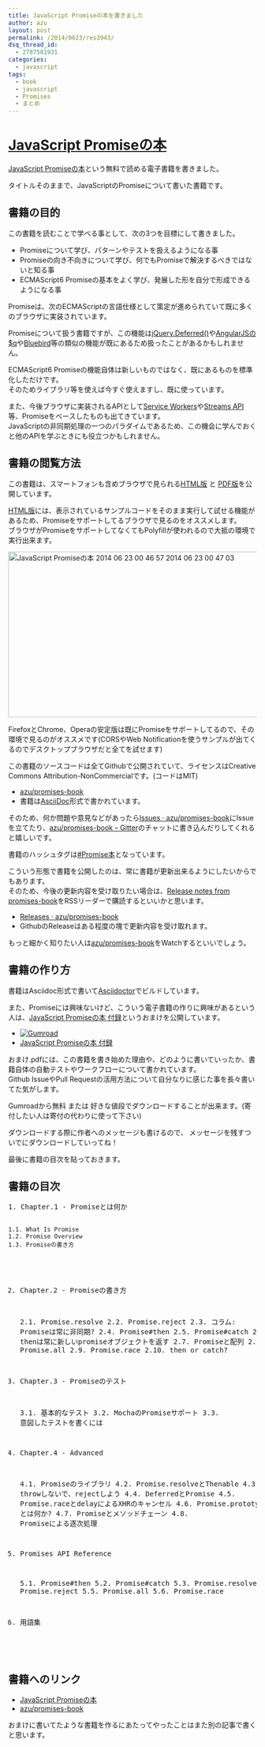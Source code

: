 ```yaml
---
title: JavaScript Promiseの本を書きました
author: azu
layout: post
permalink: /2014/0623/res3943/
dsq_thread_id:
  - 2787581931
categories:
  - javascript
tags:
  - book
  - javascript
  - Promises
  - まとめ
---
```

<h1><a href="http://azu.github.io/promises-book/" title="JavaScript Promiseの本">JavaScript Promiseの本</a></h1>
<p><a href="http://azu.github.io/promises-book/" title="JavaScript Promiseの本">JavaScript Promiseの本</a>という無料で読める電子書籍を書きました。</p>
<p>タイトルそのままで、JavaScriptのPromiseについて書いた書籍です。</p>
<h2>書籍の目的</h2>
<p>この書籍を読むことで学べる事として、次の3つを目標にして書きました。</p>
<ul>
<li>Promiseについて学び、パターンやテストを扱えるようになる事</li>
<li>Promiseの向き不向きについて学び、何でもPromiseで解決するべきではないと知る事</li>
<li>ECMAScript6 Promiseの基本をよく学び、発展した形を自分で形成できるようになる事</li>
</ul>
<p>Promiseは、次のECMAScriptの言語仕様として策定が進められていて既に多くのブラウザに実装されています。</p>
<p>Promiseについて扱う書籍ですが、この機能は<a href="http://api.jquery.com/category/deferred-object/" title="jQuery.Deferred() method">jQuery.Deferred()</a>や<a href="https://docs.angularjs.org/api/ng/service/$q" title="AngularJS: API: $q">AngularJSの$q</a>や<a href="https://github.com/petkaantonov/bluebird" title="Bluebird">Bluebird</a>等の類似の機能が既にあるため扱ったことがあるかもしれません。</p>
<p>ECMAScript6 Promiseの機能自体は新しいものではなく、既にあるものを標準化しただけです。<br />
そのためライブラリ等を使えば今すぐ使えますし、既に使っています。</p>
<p>また、今後ブラウザに実装されるAPIとして<a href="http://www.w3.org/TR/2014/WD-service-workers-20140508/" title="Service Workers">Service Workers</a>や<a href="http://www.w3.org/TR/streams-api/" title="Streams API">Streams API</a>等、Promiseをベースしたものも出てきています。<br />
JavaScriptの非同期処理の一つのパラダイムであるため、この機会に学んでおくと他のAPIを学ぶときにも役立つかもしれません。</p>
<h2>書籍の閲覧方法</h2>
<p>この書籍は、スマートフォンも含めブラウザで見られる<a href="http://azu.github.io/promises-book/" title="JavaScript Promiseの本">HTML版</a> と <a href="http://azu.github.io/promises-book/javascript-promise-book.pdf" title="JavaScript Promiseの本 - javascript-promise-book.pdf">PDF版</a>を公開しています。</p>
<p><a href="http://azu.github.io/promises-book/" title="JavaScript Promiseの本">HTML版</a>には、表示されているサンプルコードをそのまま実行して試せる機能があるため、Promiseをサポートしてるブラウザで見るのをオススメします。<br />
ブラウザがPromiseをサポートしてなくてもPolyfillが使われるので大抵の環境で実行出来ます。</p>
<p><a href="http://azu.github.io/promises-book/"><img src="http://efcl.info/wp-content/uploads/2014/06/promise-editor.png" alt="JavaScript Promiseの本 2014 06 23 00 46 57 2014 06 23 00 47 03" title="promise-editor.png" border="0" width="600" height="335" /><br />
</a></p>
<p>FirefoxとChrome、Operaの安定版は既にPromiseをサポートしてるので、その環境で見るのがオススメです(CORSやWeb Notificationを使うサンプルが出てくるのでデスクトップブラウザだと全てを試せます)</p>
<p>この書籍のソースコードは全てGithubで公開されていて、ライセンスはCreative Commons Attribution-NonCommercialです。(コードはMIT)</p>
<ul>
<li><a href="https://github.com/azu/promises-book/" title="azu/promises-book">azu/promises-book</a></li>
<li>書籍は<a href="http://asciidoc.org/" title="AsciiDoc">AsciiDoc</a>形式で書かれています。</li>
</ul>
<p>そのため、何か問題や意見などがあったら<a href="https://github.com/azu/promises-book/issues?state=open" title="Issues · azu/promises-book">Issues · azu/promises-book</a>にIssueを立てたり、<a href="https://gitter.im/azu/promises-book" title="azu/promises-book - Gitter">azu/promises-book &#8211; Gitter</a>のチャットに書き込んだりしてくれると嬉しいです。</p>
<p>書籍のハッシュタグは<a href="https://twitter.com/search?q=%23Promise%E6%9C%AC" title="#Promise本">#Promise本</a>となっています。</p>
<p>こういう形態で書籍を公開したのは、常に書籍が更新出来るようにしたいからでもあります。<br />
そのため、今後の更新内容を受け取りたい場合は、<a href="https://github.com/azu/promises-book/releases.atom" title="Release notes from promises-book">Release notes from promises-book</a>をRSSリーダーで購読するといいかと思います。</p>
<ul>
<li><a href="https://github.com/azu/promises-book/releases" title="Releases · azu/promises-book">Releases · azu/promises-book</a></li>
<li>GithubのReleaseはある程度の塊で更新内容を受け取れます。</li>
</ul>
<p>もっと細かく知りたい人は<a href="https://github.com/azu/promises-book" title="azu/promises-book">azu/promises-book</a>をWatchするといいでしょう。</p>
<h2>書籍の作り方</h2>
<p>書籍はAsciidoc形式で書いて<a href="http://asciidoctor.org/" title="Asciidoctor">Asciidoctor</a>でビルドしています。</p>
<p>また、Promiseには興味ないけど、こういう電子書籍の作りに興味があるという人は、<a href="https://gumroad.com/l/javascript-promise" title="JavaScript Promiseの本 付録">JavaScript Promiseの本 付録</a>というおまけを公開しています。</p>
<ul>
<li><a href="https://gumroad.com/l/javascript-promise"><img src="http://img.shields.io/badge/Gumroad-%C2%A50-green.svg?style=flat" alt="Gumroad" /></a></li>
<li><a href="https://gumroad.com/l/javascript-promise" title="JavaScript Promiseの本 付録">JavaScript Promiseの本 付録</a></li>
</ul>
<p>おまけ.pdfには、この書籍を書き始めた理由や、どのように書いていったか、書籍自体の自動テストやワークフローについて書かれています。<br />
Github IssueやPull Requestの活用方法について自分なりに感じた事を長々書いてた気がします。</p>
<p>Gumroadから無料 または 好きな値段でダウンロードすることが出来ます。(寄付したい人は寄付の代わりに使って下さい)</p>
<p>ダウンロードする際に作者へのメッセージも書けるので、 メッセージを残すついでにダウンロードしていってね！</p>
<p>最後に書籍の目次を貼っておきます。</p>
<h2>書籍の目次</h2>
<pre>
1. Chapter.1 - Promiseとは何か

    1.1. What Is Promise
    1.2. Promise Overview
    1.3. Promiseの書き方

2. Chapter.2 - Promiseの書き方

    2.1. Promise.resolve
    2.2. Promise.reject
    2.3. コラム: Promiseは常に非同期?
    2.4. Promise#then
    2.5. Promise#catch
    2.6. コラム: thenは常に新しいpromiseオブジェクトを返す
    2.7. Promiseと配列
    2.8. Promise.all
    2.9. Promise.race
    2.10. then or catch?

3. Chapter.3 - Promiseのテスト

    3.1. 基本的なテスト
    3.2. MochaのPromiseサポート
    3.3. 意図したテストを書くには

4. Chapter.4 - Advanced

    4.1. Promiseのライブラリ
    4.2. Promise.resolveとThenable
    4.3. throwしないで、rejectしよう
    4.4. DeferredとPromise
    4.5. Promise.raceとdelayによるXHRのキャンセル
    4.6. Promise.prototype.done とは何か?
    4.7. Promiseとメソッドチェーン
    4.8. Promiseによる逐次処理

5. Promises API Reference

    5.1. Promise#then
    5.2. Promise#catch
    5.3. Promise.resolve
    5.4. Promise.reject
    5.5. Promise.all
    5.6. Promise.race

6. 用語集
</pre>
<h2>書籍へのリンク</h2>
<ul>
<li><a href="http://azu.github.io/promises-book/" title="JavaScript Promiseの本">JavaScript Promiseの本</a></li>
<li><a href="https://github.com/azu/promises-book/" title="azu/promises-book">azu/promises-book</a></li>
</ul>
<p>おまけに書いてたような書籍を作るにあたってやったことはまた別の記事で書くと思います。</p>
